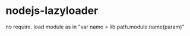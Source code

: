nodejs-lazyloader
=================

no require. load module as in "var name = lib.path.module.name(param)"